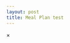 ```yaml
---
layout: post
title: Meal Plan test
---
```


<head>
    <meta name="viewport" content="width=device-width, initial-scale=1.0">
    <link rel="stylesheet" type="text/css" href="meal-plan.css">
</head>

<div class="meal-plan" id="meal-plan"></div>
<div id="overlay" class="overlay"></div>
<div id="popup" class="popup">
    <span id="popup-close" class="popup-close">&times;</span>
    <div id="popup-content"></div>
</div>

<script>
    const days = ["monday", "tuesday", "wednesday", "thursday", "friday", "saturday", "sunday"];
    const meals = ["morning", "midday", "evening"];
    const versions = ["1", "2", "3"];
    const data = {};

    async function fetchData() {
        const fetchPromises = [];

        for (const day of days) {
            for (const meal of meals) {
                for (const version of versions) {
                    const filePath = `meals/${day}_${meal}_${version}.txt`;
                    fetchPromises.push(fetch(filePath).then(async (response) => {
                        if (response.ok) {
                            const fileContent = await response.text();
                            const lines = fileContent.split('\n'); // Split content into lines
                            const title = lines[0]; // First line as title
                            const expandedContent = lines.slice(1).join('\n'); // Remaining lines as content

                            if (!data[day]) data[day] = {};
                            if (!data[day][meal]) data[day][meal] = {};
                            data[day][meal][version] = { title, content: expandedContent }; // Store title and content
                        }
                    }).catch(error => {
                        console.error(`Error fetching ${filePath}:`, error.message);
                    }));
                }
            }
        }

        // Wait for all fetch requests to complete
        await Promise.all(fetchPromises);
    }

    async function renderMealPlan() {
        const mealPlanContainer = document.getElementById('meal-plan');
        const popup = document.getElementById('popup');
        const popupContent = document.getElementById('popup-content');
        const popupClose = document.getElementById('popup-close');
        const overlay = document.getElementById('overlay');

        // Using DocumentFragment for efficient DOM manipulation
        const fragment = document.createDocumentFragment();

        // Loop through each day in the correct order
        for (const day of days) {
            // Ensure data for the day exists before proceeding
            if (data[day]) { 
                const dayDiv = document.createElement('div');
                dayDiv.classList.add('day');
                const dayTitle = document.createElement('h2');
                dayTitle.textContent = day.charAt(0).toUpperCase() + day.slice(1); // Capitalize day name
                dayDiv.appendChild(dayTitle);

                // Loop through meals for the current day
                for (const meal of Object.keys(data[day])) { // Use Object.keys to iterate over meals
                    const mealDiv = document.createElement('div');
                    mealDiv.classList.add('schedule');
                    const mealTitle = document.createElement('h3');
                    mealTitle.textContent = meal.charAt(0).toUpperCase() + meal.slice(1); // Capitalize meal name
                    mealDiv.appendChild(mealTitle);

                    const mealsDiv = document.createElement('div');
                    mealsDiv.classList.add('meals');

                    // Loop through versions for the current meal
                    for (const version of Object.keys(data[day][meal])) { // Use Object.keys to iterate over versions
                        const versionDiv = document.createElement('div');
                        versionDiv.classList.add('meal');

                        // Set the title and add event listener for popup
                        const mealData = data[day][meal][version];
                        versionDiv.textContent = mealData.title; // Use title from the first line
                        versionDiv.addEventListener('click', () => {
                            popupContent.innerHTML = `<h2>${mealData.title}</h2><p>${mealData.content}</p>`;
                            popup.style.display = 'block';
                            overlay.style.display = 'block';
                        });
                        mealsDiv.appendChild(versionDiv);
                    }

                    mealDiv.appendChild(mealsDiv);
                    dayDiv.appendChild(mealDiv);
                }

                fragment.appendChild(dayDiv);
            }
        }

    mealPlanContainer.appendChild(fragment);

    // Popup close functionality
    popupClose.addEventListener('click', () => {
        popup.style.display = 'none';
        overlay.style.display = 'none';
    });

    overlay.addEventListener('click', () => {
        popup.style.display = 'none';
        overlay.style.display = 'none';
    });
}


    fetchData().then(() => {
        renderMealPlan().then(() => {
            console.log(data);
            console.log("Meal plan rendered successfully.");
        });
    });
</script>
